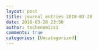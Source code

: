 ```yaml
---
layout: post
title: journal entries 2018-03-28
date: 2018-03-28 23:50
author: techenomics1
comments: true
categories: [Uncategorized]
---
```

